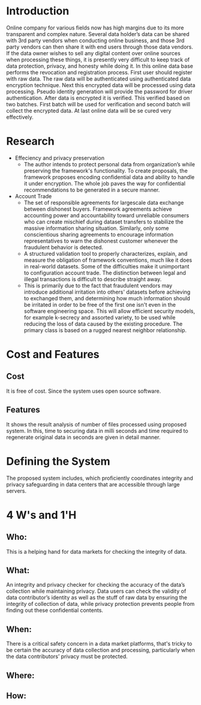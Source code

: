 # Introduction
Online company for various fields now has high margins due to its more transparent and complex nature. Several data holder’s data can be shared with 3rd party vendors when conducting online business, and those 3rd party vendors can then share it with end users through those data vendors. If the data owner wishes to sell any digital content over online sources when processing these things, it is presently very difficult to keep track of data protection, privacy, and honesty while doing it. In this online data base performs the revocation and registration process. First user should register with raw data. The raw data will be authenticated using authenticated data encryption technique. Next this encrypted data will be processed using data processing. Pseudo identity generation will provide the password for driver authentication. After data is encrypted it is verified. This verified based on two batches. First batch will be used for verification and second batch will collect the encrypted data. At last online data will be se cured very effectively.
# Research
- Effeciency and privacy preservation
  - The author intends to protect personal data from organization’s while preserving the framework's functionality. To create proposals, the framework proposes encoding confidential data and ability to handle it under encryption. The whole job paves the way for confidential recommendations to be generated in a secure manner.
- Account Trade
  - The set of responsible agreements for largescale data exchange between dishonest buyers. Framework agreements achieve accounting power and accountability toward unreliable consumers who can create mischief during dataset transfers to stabilize the massive information sharing situation. Similarly, only some conscientious sharing agreements to encourage information representatives to warn the dishonest customer whenever the fraudulent behavior is detected.
  - A structured validation tool to properly characterizes, explain, and measure the obligation of framework conventions, much like it does in real-world datasets. Some of the
difficulties make it unimportant to configuration account trade. The distinction between legal and illegal transactions is difficult to describe straight away. 
  - This is primarily due to the fact that fraudulent vendors may introduce additional irritation into others' datasets before achieving to exchanged them, and determining how much information should be irritated in order to be free of the first one isn't even in the software engineering space. This will allow efficient security models, for example k-secrecy and assorted variety, to be used while reducing the loss of data caused by the existing procedure. The primary class is based on a rugged nearest neighbor relationship. 
# Cost and Features
## Cost
It is free of cost. Since the system uses open source software.
## Features
It shows the result analysis of number of files processed using proposed system. In this, time to securing data in milli seconds and time required to regenerate original 
data in seconds are given in detail manner.
# Defining the System
The proposed system includes, which proficiently coordinates integrity and privacy safeguarding in data centers that are accessible through large servers.
# 4 W's and 1'H
## Who:
This is a helping hand for data markets for checking the integrity of data.
## What:
An integrity and privacy checker for checking the accuracy of the data’s collection while maintaining privacy. Data users can 
check the validity of data contributor’s identity as well as the stuff of raw data by ensuring the integrity of collection of data, while privacy protection prevents people from finding out these confidential contents.
## When:
There is a critical safety concern in a data market platforms, that's tricky to be certain the accuracy of data collection and processing, particularly when the data contributors’ privacy must be protected.
## Where:
## How:
